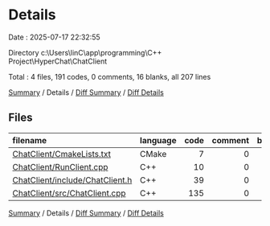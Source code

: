 # Details

Date : 2025-07-17 22:32:55

Directory c:\\Users\\linC\\app\\programming\\C++ Project\\HyperChat\\ChatClient

Total : 4 files,  191 codes, 0 comments, 16 blanks, all 207 lines

[Summary](results.md) / Details / [Diff Summary](diff.md) / [Diff Details](diff-details.md)

## Files
| filename | language | code | comment | blank | total |
| :--- | :--- | ---: | ---: | ---: | ---: |
| [ChatClient/CmakeLists.txt](/ChatClient/CmakeLists.txt) | CMake | 7 | 0 | 4 | 11 |
| [ChatClient/RunClient.cpp](/ChatClient/RunClient.cpp) | C++ | 10 | 0 | 1 | 11 |
| [ChatClient/include/ChatClient.h](/ChatClient/include/ChatClient.h) | C++ | 39 | 0 | 4 | 43 |
| [ChatClient/src/ChatClient.cpp](/ChatClient/src/ChatClient.cpp) | C++ | 135 | 0 | 7 | 142 |

[Summary](results.md) / Details / [Diff Summary](diff.md) / [Diff Details](diff-details.md)
